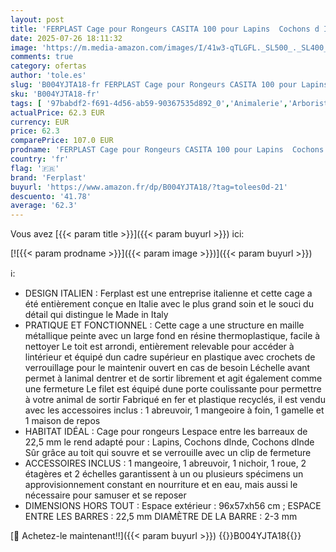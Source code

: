```yaml
---
layout: post
title: 'FERPLAST Cage pour Rongeurs CASITA 100 pour Lapins  Cochons d Inde  Cochons d Inde  en Métal  Accessoires Inclus : Mangeoire  Abreuvoir  Abreuvoir  Maison. 96x57xh56cm'
date: 2025-07-26 18:11:32
image: 'https://m.media-amazon.com/images/I/41w3-qTLGFL._SL500_._SL400_.jpg'
comments: true
category: ofertas
author: 'tole.es'
slug: 'B004YJTA18-fr FERPLAST Cage pour Rongeurs CASITA 100 pour Lapins Cochons...'
sku: 'B004YJTA18-fr'
tags: [ '97babdf2-f691-4d56-ab59-90367535d892_0','Animalerie','Arborist Merchandising Root','Cages pour petits animaux','Custom Stores','Habitats et accessoires pour petits animaux','Jardin','Noël : Idées cadeaux Bricolage, Jardin et Animalerie','Oiseaux et animaux sauvages','Petits animaux','Self Service','ferplast','🇫🇷', ]
actualPrice: 62.3 EUR
currency: EUR
price: 62.3
comparePrice: 107.0 EUR
prodname: 'FERPLAST Cage pour Rongeurs CASITA 100 pour Lapins  Cochons d Inde  Cochons d Inde  en Métal  Accessoires Inclus : Mangeoire  Abreuvoir  Abreuvoir  Maison. 96x57xh56cm'
country: 'fr'
flag: '🇫🇷'
brand: 'Ferplast'
buyurl: 'https://www.amazon.fr/dp/B004YJTA18/?tag=tolees0d-21'
descuento: '41.78'
average: '62.3'
---
```


Vous avez [{{< param title >}}]({{< param buyurl >}}) ici:

[![{{< param prodname >}}]({{< param image >}})]({{< param buyurl >}})

ℹ️:

- DESIGN ITALIEN : Ferplast est une entreprise italienne et cette cage a été entièrement conçue en Italie avec le plus grand soin et le souci du détail qui distingue le Made in Italy
- PRATIQUE ET FONCTIONNEL : Cette cage a une structure en maille métallique peinte avec un large fond en résine thermoplastique, facile à nettoyer Le toit est arrondi, entièrement relevable pour accéder à lintérieur et équipé dun cadre supérieur en plastique avec crochets de verrouillage pour le maintenir ouvert en cas de besoin Léchelle avant permet à lanimal dentrer et de sortir librement et agit également comme une fermeture Le filet est équipé dune porte coulissante pour permettre à votre animal de sortir Fabriqué en fer et plastique recyclés, il est vendu avec les accessoires inclus : 1 abreuvoir, 1 mangeoire à foin, 1 gamelle et 1 maison de repos
- HABITAT IDÉAL : Cage pour rongeurs Lespace entre les barreaux de 22,5 mm le rend adapté pour : Lapins, Cochons dInde, Cochons dInde Sûr grâce au toit qui souvre et se verrouille avec un clip de fermeture
- ACCESSOIRES INCLUS : 1 mangeoire, 1 abreuvoir, 1 nichoir, 1 roue, 2 étagères et 2 échelles garantissent à un ou plusieurs spécimens un approvisionnement constant en nourriture et en eau, mais aussi le nécessaire pour samuser et se reposer
- DIMENSIONS HORS TOUT : Espace extérieur : 96x57xh56 cm ; ESPACE ENTRE LES BARRES : 22,5 mm DIAMÈTRE DE LA BARRE : 2-3 mm

[🛒 Achetez-le maintenant!!]({{< param buyurl >}})
{{<world>}}B004YJTA18{{</world>}}
